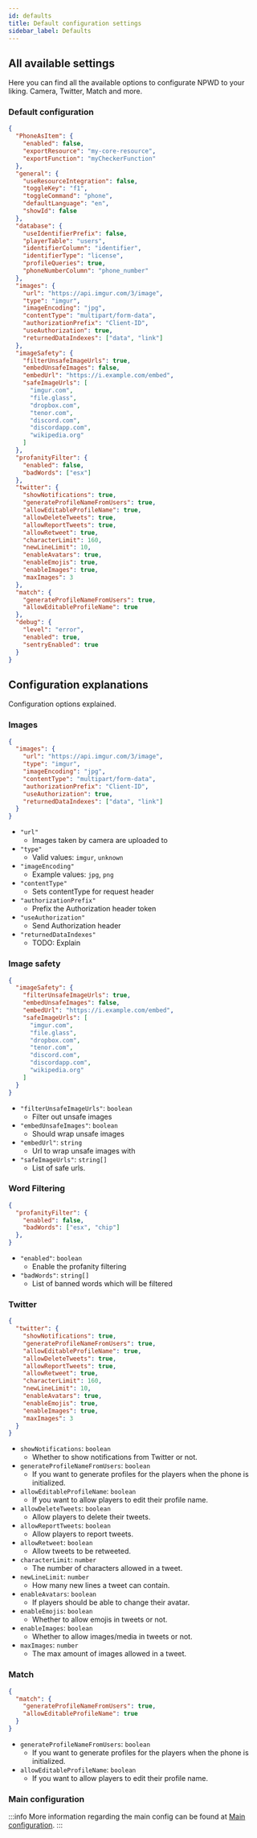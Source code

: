 ```yaml
---
id: defaults
title: Default configuration settings
sidebar_label: Defaults
---
```


## All available settings

Here you can find all the available options to configurate NPWD to your liking. Camera, Twitter, Match and more.

### Default configuration

```json
{
  "PhoneAsItem": {
    "enabled": false,
    "exportResource": "my-core-resource",
    "exportFunction": "myCheckerFunction"
  },
  "general": {
    "useResourceIntegration": false,
    "toggleKey": "f1",
    "toggleCommand": "phone",
    "defaultLanguage": "en",
    "showId": false
  },
  "database": {
    "useIdentifierPrefix": false,
    "playerTable": "users",
    "identifierColumn": "identifier",
    "identifierType": "license",
    "profileQueries": true,
    "phoneNumberColumn": "phone_number"
  },
  "images": {
    "url": "https://api.imgur.com/3/image",
    "type": "imgur",
    "imageEncoding": "jpg",
    "contentType": "multipart/form-data",
    "authorizationPrefix": "Client-ID",
    "useAuthorization": true,
    "returnedDataIndexes": ["data", "link"]
  },
  "imageSafety": {
    "filterUnsafeImageUrls": true,
    "embedUnsafeImages": false,
    "embedUrl": "https://i.example.com/embed",
    "safeImageUrls": [
      "imgur.com",
      "file.glass",
      "dropbox.com",
      "tenor.com",
      "discord.com",
      "discordapp.com",
      "wikipedia.org"
    ]
  },
  "profanityFilter": {
    "enabled": false,
    "badWords": ["esx"]
  },
  "twitter": {
    "showNotifications": true,
    "generateProfileNameFromUsers": true,
    "allowEditableProfileName": true,
    "allowDeleteTweets": true,
    "allowReportTweets": true,
    "allowRetweet": true,
    "characterLimit": 160,
    "newLineLimit": 10,
    "enableAvatars": true,
    "enableEmojis": true,
    "enableImages": true,
    "maxImages": 3
  },
  "match": {
    "generateProfileNameFromUsers": true,
    "allowEditableProfileName": true
  },
  "debug": {
    "level": "error",
    "enabled": true,
    "sentryEnabled": true
  }
}
```

## Configuration explanations

Configuration options explained.

### Images

```json
{
  "images": {
    "url": "https://api.imgur.com/3/image",
    "type": "imgur",
    "imageEncoding": "jpg",
    "contentType": "multipart/form-data",
    "authorizationPrefix": "Client-ID",
    "useAuthorization": true,
    "returnedDataIndexes": ["data", "link"]
  }
}
```

- `"url"`
  - Images taken by camera are uploaded to
- `"type"`
  - Valid values: `imgur`, `unknown`
- `"imageEncoding"`
  - Example values: `jpg`, `png`
- `"contentType"`
  - Sets contentType for request header
- `"authorizationPrefix"`
  - Prefix the Authorization header token
- `"useAuthorization"`
  - Send Authorization header
- `"returnedDataIndexes"`
  - TODO: Explain

### Image safety

```json
{
  "imageSafety": {
    "filterUnsafeImageUrls": true,
    "embedUnsafeImages": false,
    "embedUrl": "https://i.example.com/embed",
    "safeImageUrls": [
      "imgur.com",
      "file.glass",
      "dropbox.com",
      "tenor.com",
      "discord.com",
      "discordapp.com",
      "wikipedia.org"
    ]
  }
}
```

- `"filterUnsafeImageUrls"`: `boolean`
  - Filter out unsafe images
- `"embedUnsafeImages"`: `boolean`
  - Should wrap unsafe images
- `"embedUrl"`: `string`
  - Url to wrap unsafe images with
- `"safeImageUrls"`: `string[]`
  - List of safe urls.

### Word Filtering

```json
{
  "profanityFilter": {
    "enabled": false,
    "badWords": ["esx", "chip"]
  },
}
```

- `"enabled"`: `boolean`
  - Enable the profanity filtering
- `"badWords"`: `string[]`
  - List of banned words which will be filtered

### Twitter

```json
{
  "twitter": {
    "showNotifications": true,
    "generateProfileNameFromUsers": true,
    "allowEditableProfileName": true,
    "allowDeleteTweets": true,
    "allowReportTweets": true,
    "allowRetweet": true,
    "characterLimit": 160,
    "newLineLimit": 10,
    "enableAvatars": true,
    "enableEmojis": true,
    "enableImages": true,
    "maxImages": 3
  }
}
```

- `showNotifications`: `boolean`
  - Whether to show notifications from Twitter or not.
- `generateProfileNameFromUsers`: `boolean`
  - If you want to generate profiles for the players when the phone is initialized.
- `allowEditableProfileName`: `boolean`
  - If you want to allow players to edit their profile name.
- `allowDeleteTweets`: `boolean`
  - Allow players to delete their tweets.
- `allowReportTweets`: `boolean`
  - Allow players to report tweets.
- `allowRetweet`: `boolean`
  - Allow tweets to be retweeted.
- `characterLimit`: `number`
  - The number of characters allowed in a tweet.
- `newLineLimit`: `number`
  - How many new lines a tweet can contain.
- `enableAvatars`: `boolean`
  - If players should be able to change their avatar.
- `enableEmojis`: `boolean`
  - Whether to allow emojis in tweets or not.
- `enableImages`: `boolean`
  - Whether to allow images/media in tweets or not.
- `maxImages`: `number`
  - The max amount of images allowed in a tweet.

### Match

```json
{
  "match": {
    "generateProfileNameFromUsers": true,
    "allowEditableProfileName": true
  }
}
```

- `generateProfileNameFromUsers`: `boolean`
  - If you want to generate profiles for the players when the phone is initialized.
- `allowEditableProfileName`: `boolean`
  - If you want to allow players to edit their profile name.

### Main configuration

:::info
More information regarding the main config can be found at [Main configuration](/docs/npwd/configuration/main).
:::
